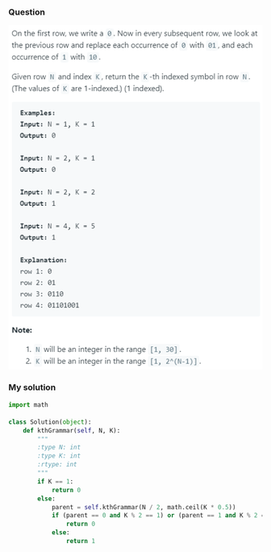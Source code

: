 ### Question

![question](../images/779.png)

### My solution
```python
import math

class Solution(object):
    def kthGrammar(self, N, K):
        """
        :type N: int
        :type K: int
        :rtype: int
        """
        if K == 1:
            return 0
        else:
            parent = self.kthGrammar(N / 2, math.ceil(K * 0.5))
            if (parent == 0 and K % 2 == 1) or (parent == 1 and K % 2 == 0):
                return 0
            else:
                return 1
```